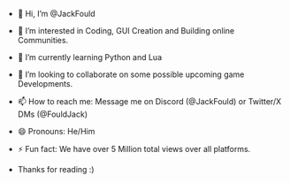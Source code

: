 - 👋 Hi, I’m @JackFould
- 👀 I’m interested in Coding, GUI Creation and Building online Communities.
- 🌱 I’m currently learning Python and Lua
- 💞️ I’m looking to collaborate on some possible upcoming game Developments.
- 📫 How to reach me: Message me on Discord (@JackFould) or Twitter/X DMs (@FouldJack)
- 😄 Pronouns: He/Him
- ⚡ Fun fact: We have over 5 Million total views over all platforms.

- Thanks for reading :)
